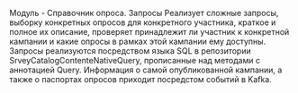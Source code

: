 Модуль - Справочник опроса. Запросы
Реализует сложные запросы, выборку конкретных опросов для конкретного участника, краткое и полное их описание, проверяет принадлежит ли участник к конкретной кампании и какие опросы в рамках этой кампании ему доступны.
Запросы реализуются посредством языка SQL в репозитории SrveyCatalogContenteNativeQuery, прописанные над методами с аннотацией Query.
Информация о самой опубликованной кампании, а также о паспортах опросов приходит посредстом событий в Kafka.
